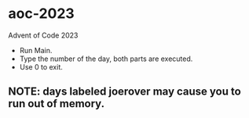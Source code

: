 # aoc-2023
Advent of Code 2023

* Run Main.
* Type the number of the day, both parts are executed.
* Use 0 to exit.

## NOTE: days labeled joerover may cause you to run out of memory.
